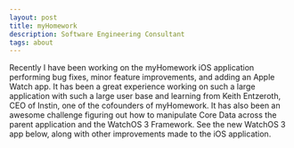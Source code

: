```yaml
---
layout: post
title: myHomework
description: Software Engineering Consultant
tags: about
---
```


Recently I have been working on the myHomework iOS application performing bug fixes, minor feature improvements, and adding an Apple Watch app. It has been a great experience working on such a large application with such a large user base and learning from Keith Entzeroth, CEO of Instin, one of the cofounders of myHomework. It has also been an awesome challenge figuring out how to manipulate Core Data across the parent application and the WatchOS 3 Framework. See the new WatchOS 3 app below, along with other improvements made to the iOS application.

<a href="https://itunes.apple.com/us/app/myhomework-student-planner/id303490844?mt=8" style="display:inline-block;overflow:hidden;background:url(//linkmaker.itunes.apple.com/assets/shared/badges/en-us/appstore-lrg.svg) no-repeat;width:135px;height:40px;background-size:contain;"></a>
